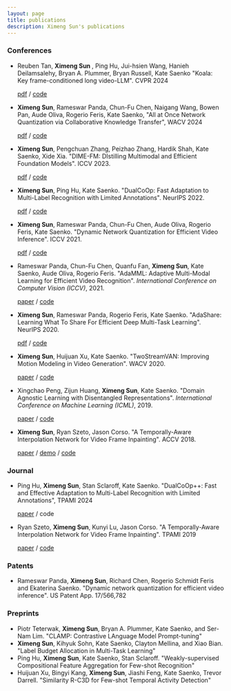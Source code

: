 ```yaml
---
layout: page
title: publications
description: Ximeng Sun's publications
---
```


<h3>Conferences</h3>
<ul>

<li>Reuben Tan, <strong> Ximeng Sun </strong>, Ping Hu, Jui-hsien Wang, Hanieh Deilamsalehy, Bryan A. Plummer, Bryan Russell, Kate Saenko "Koala: Key frame-conditioned long video-LLM". CVPR 2024 </li>
<p><a href="https://arxiv.org/pdf/2303.18232.pdf">pdf</a> / <a href="https://github.com/sunxm2357/DIME-FM">code</a></p>


<li><strong>Ximeng Sun</strong>, Rameswar Panda, Chun-Fu Chen, Naigang Wang, Bowen Pan, Aude Oliva, Rogerio Feris, Kate Saenko, "All at Once Network Quantization via Collaborative Knowledge Transfer", WACV 2024  </li>
<p><a href="">pdf</a> / <a href="">code</a> </p>

<li><strong>Ximeng Sun</strong>,  Pengchuan Zhang, Peizhao Zhang, Hardik Shah, Kate Saenko, Xide Xia. "DIME-FM: DIstilling Multimodal and Efficient Foundation Models". ICCV 2023.</li>
<p><a href="https://arxiv.org/pdf/2303.18232.pdf">pdf</a> / <a href="https://github.com/sunxm2357/DIME-FM">code</a></p>

[//]: # (<p><strong>Overview</strong>: Large Vision-Language Foundation Models &#40;VLFM&#41;,  such as CLIP, ALIGN and Florence, are trained on largescale datasets of image-caption pairs and achieve superior transferability and robustness on downstream tasks, but they  are difficult to use in many practical applications due to the large size, high latency and fixed architectures. Unfortunately, recent work shows training a small custom VLFM for resource-limited applications is currently very difficult using public and smaller-scale data. In this paper, we introduce a new distillation mechanism &#40;DIME-FM&#41; that allows us to transfer the knowledge contained in large VLFMs to  smaller, customized foundation models using a relatively small amount of inexpensive, unpaired images and sentences. We transfer the knowledge from the pre-trained CLIP-ViTL/14 model to a ViT-B/32 model, with only 40M public images and 28.4M unpaired public sentences. The resulting  model ''Distill-ViT-B/32'' rivals the CLIP-ViT-B/32 model pre-trained on its private WiT dataset &#40;400M image-text pairs&#41;: Distill-ViT-B/32 achieves similar results in terms  of zero-shot and linear-probing performance on both ImageNet and the ELEVATER &#40;20 image classification tasks&#41;  benchmarks. It also displays comparable robustness when  evaluated on five datasets with natural distribution shifts from ImageNet. </p>)


<li><strong>Ximeng Sun</strong>, Ping Hu, Kate Saenko. "DualCoOp: Fast Adaptation to Multi-Label Recognition with Limited Annotations". NeurIPS 2022.</li>
<p><a href="https://arxiv.org/pdf/2206.09541.pdf">pdf</a> / <a href="https://github.com/sunxm2357/DualCoOp">code</a></p>

[//]: # (<p><strong>Overview</strong>: Solving multi-label recognition &#40;MLR&#41; for images in the low-label regime is a challenging task with many real-world applications. Recent work learns an alignment between textual and visual spaces to compensate for insufficient image labels, but loses accuracy because of the limited amount of available MLR annotations. In this work, we utilize the strong alignment of textual and visual features pretrained with millions of auxiliary image-text pairs and propose Dual Context Optimization &#40;DualCoOp&#41;  as a unified framework for partial-label MLR and zero-shot MLR. DualCoOp encodes positive and negative contexts with class names  as part of the linguistic input &#40;i.e. prompts&#41;. Since DualCoOp only introduces a very light learnable overhead upon the pretrained vision-language framework, it can quickly adapt to  multi-label recognition tasks that have limited annotations and even unseen classes.  Experiments on  standard multi-label recognition benchmarks across two challenging low-label settings demonstrate the advantages of our approach over state-of-the-art methods.</p>)

<li><strong>Ximeng Sun</strong>, Rameswar Panda, Chun-Fu Chen, Aude Oliva, Rogerio Feris, Kate Saenko. "Dynamic Network Quantization for Efficient Video Inference". ICCV 2021.</li>
<p><a href="https://arxiv.org/pdf/2108.10394.pdf">pdf</a> / <a href="https://github.com/sunxm2357/VideoIQ">code</a></p>

[//]: # (<p><strong>Overview</strong>: Motivated by the effectiveness of quantization for boosting efficiency, in this paper, we propose a dynamic network quantization framework, that selects optimal precision for each frame conditioned on the input for efficient video recognition. Specifically, given a video clip, we train a very lightweight network in parallel with the recognition network, to produce a dynamic policy indicating which numerical precision to be used per frame in recognizing videos. We train both networks effectively using standard backpropagation with a loss to achieve both competitive performance and resource efficiency required for video recognition. Extensive experiments on four challenging diverse benchmark datasets demonstrate that our proposed approach provides significant savings in computation and memory usage while outperforming the existing state-of-the-art methods.</p>)


<li>Rameswar Panda, Chun-Fu Chen, Quanfu Fan, <strong>Ximeng Sun</strong>, Kate Saenko, Aude Oliva, Rogerio Feris. "AdaMML: Adaptive Multi-Modal Learning for Efficient Video Recognition".  <em>International Conference on Computer Vision (ICCV)</em>, 2021.  </li>
<p><a href="https://arxiv.org/pdf/2105.05165">paper</a>  / <a href="https://github.com/IBM/AdaMML">code</a></p>


<li><strong>Ximeng Sun</strong>, Rameswar Panda, Rogerio Feris,  Kate Saenko. "AdaShare:  Learning What To Share For Efficient Deep Multi-Task Learning". NeurIPS 2020.</li>
<p><a href="https://arxiv.org/pdf/1911.12423.pdf">pdf</a> / <a href="https://github.com/sunxm2357/AdaShare">code</a> </p>

[//]: # (<p><strong>Overview</strong>: AdaShare is a novel and differentiable approach for efficient multi-task learning that learns the feature sharing pattern to achieve the best recognition accuracy, while restricting the memory footprint as much as possible. Our main idea is to learn the sharing pattern through a task-specific policy that selectively chooses which layers to execute for a given task in the multi-task network. In other words, we aim to obtain a single network for multi-task learning that supports separate execution paths for different tasks.</p>)

<li><strong>Ximeng Sun</strong>, Huijuan Xu, Kate Saenko. "TwoStreamVAN: Improving Motion Modeling in Video Generation". WACV 2020.</li>
<p><a href="https://arxiv.org/pdf/1812.01037">paper</a> / <a href="https://github.com/sunxm2357/TwoStreamVAN">code</a>  </p>

<li>Xingchao Peng, Zijun Huang, <strong>Ximeng Sun</strong>, Kate Saenko. "Domain Agnostic Learning with Disentangled Representations". <em> International Conference on Machine Learning (ICML)</em>, 2019.</li>
<p><a href="https://arxiv.org/pdf/1904.12347">paper</a>  / <a href="https://github.com/VisionLearningGroup/DAL">code</a></p>

[//]: # (<p><strong>Overview</strong>: We propose <i>TwoStreamVAN</i> to output a realistic video given an input action label by progressively generating and fusing motion and content features at multiple scales using adaptive motion kernels. In addition, to better evaluate video generation models, we design a new synthetic human action  dataset <i>SynAction</i> to bridge the difficulty gap between overcomplicated human action datasets and simple toy datasets.</p>)


<li><strong>Ximeng Sun</strong>,  Ryan Szeto, Jason Corso. "A Temporally-Aware Interpolation Network for Video Frame Inpainting". ACCV 2018.</li> 
<p><a href="https://link.springer.com/chapter/10.1007/978-3-030-20893-6_16">paper</a> /  <a href="https://youtu.be/I27HHr3VWjg">demo</a> / <a href="https://github.com/sunxm2357/TAI_video_frame_inpainting">code</a></p>



[//]: # (<p><strong>Overview</strong>: We propose the first deep learning solution to video frame inpainting. We devise a pipeline composed of two modules: a bidirectional video prediction module and a temporally-aware frame interpolation module. Our experiments demonstrate that our approach produces more accurate and qualitatively satisfying results than a state-of-the-art video prediction method and many strong frame inpainting baselines.</p>)

</ul>

<h3>Journal</h3>
<ul>

<li>Ping Hu, <strong>Ximeng Sun</strong>, Stan Sclaroff, Kate Saenko. "DualCoOp++: Fast and Effective Adaptation to Multi-Label Recognition with Limited Annotations", TPAMI 2024 </li>
<p><a href="https://arxiv.org/abs/2308.01890">paper</a>  / code </p>


<li>Ryan Szeto, <strong>Ximeng Sun</strong>,  Kunyi Lu, Jason Corso. "A Temporally-Aware Interpolation Network for Video Frame Inpainting". TPAMI 2019 </li> 
<p><a href="https://ieeexplore.ieee.org/document/8892406">paper</a>  / <a href=" https://github.com/MichiganCOG/video-frame-inpainting">code</a></p>

</ul>

<h3>Patents</h3>
<ul>
  <li>Rameswar Panda, <strong>Ximeng Sun</strong>, Richard Chen, Rogerio Schmidt Feris and Ekaterina Saenko. "Dynamic network quantization for efficient video inference". US Patent App. 17/566,782  </li>


</ul>

<h3>Preprints</h3>
<ul>
  <li>Piotr Teterwak, <strong>Ximeng Sun</strong>, Bryan A. Plummer, Kate Saenko, and Ser-Nam Lim. "CLAMP: Contrastive LAnguage Model Prompt-tuning" </li>

  <li><strong>Ximeng Sun</strong>, Kihyuk Sohn, Kate Saenko, Clayton Mellina, and Xiao Bian. "Label Budget Allocation in Multi-Task Learning" </li>


  <li>Ping Hu, <strong>Ximeng Sun</strong>, Kate Saenko, Stan Sclaroff. "Weakly-supervised Compositional Feature Aggregation for Few-shot Recognition"  </li>

 <li>Huijuan Xu, Bingyi Kang, <strong>Ximeng Sun</strong>, Jiashi Feng, Kate Saenko, Trevor Darrell. "Similarity R-C3D for Few-shot Temporal Activity Detection" </li>

</ul>
